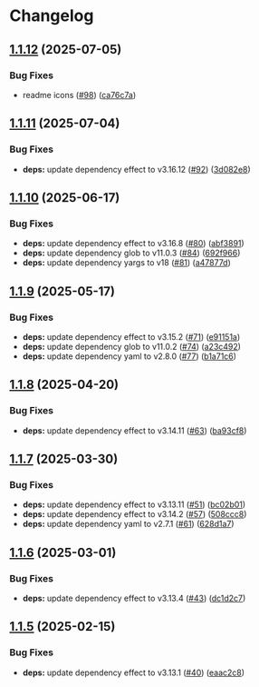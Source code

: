 # Changelog

## [1.1.12](https://github.com/jpb06/extract-dependencies-from-sources/compare/v1.1.11...v1.1.12) (2025-07-05)


### Bug Fixes

* readme icons ([#98](https://github.com/jpb06/extract-dependencies-from-sources/issues/98)) ([ca76c7a](https://github.com/jpb06/extract-dependencies-from-sources/commit/ca76c7a71b93a1b5f6aae2334cd2ef87bb29d154))

## [1.1.11](https://github.com/jpb06/extract-dependencies-from-sources/compare/v1.1.10...v1.1.11) (2025-07-04)


### Bug Fixes

* **deps:** update dependency effect to v3.16.12 ([#92](https://github.com/jpb06/extract-dependencies-from-sources/issues/92)) ([3d082e8](https://github.com/jpb06/extract-dependencies-from-sources/commit/3d082e845e8af2ce2d7a21cf2affb9ccc3089400))

## [1.1.10](https://github.com/jpb06/extract-dependencies-from-sources/compare/v1.1.9...v1.1.10) (2025-06-17)


### Bug Fixes

* **deps:** update dependency effect to v3.16.8 ([#80](https://github.com/jpb06/extract-dependencies-from-sources/issues/80)) ([abf3891](https://github.com/jpb06/extract-dependencies-from-sources/commit/abf38911a2bebe4e3648b6524dd950c7bfdbe920))
* **deps:** update dependency glob to v11.0.3 ([#84](https://github.com/jpb06/extract-dependencies-from-sources/issues/84)) ([692f966](https://github.com/jpb06/extract-dependencies-from-sources/commit/692f966ad605520f3c97c5430eacf626db70a413))
* **deps:** update dependency yargs to v18 ([#81](https://github.com/jpb06/extract-dependencies-from-sources/issues/81)) ([a47877d](https://github.com/jpb06/extract-dependencies-from-sources/commit/a47877dd346c6b5b1e7a429f22aa223caf327dc1))

## [1.1.9](https://github.com/jpb06/extract-dependencies-from-sources/compare/v1.1.8...v1.1.9) (2025-05-17)


### Bug Fixes

* **deps:** update dependency effect to v3.15.2 ([#71](https://github.com/jpb06/extract-dependencies-from-sources/issues/71)) ([e91151a](https://github.com/jpb06/extract-dependencies-from-sources/commit/e91151ae7e7ced78e3af21be0639a2b6b28bae53))
* **deps:** update dependency glob to v11.0.2 ([#74](https://github.com/jpb06/extract-dependencies-from-sources/issues/74)) ([a23c492](https://github.com/jpb06/extract-dependencies-from-sources/commit/a23c492459fee86f2bfce1231fd91a4f79021802))
* **deps:** update dependency yaml to v2.8.0 ([#77](https://github.com/jpb06/extract-dependencies-from-sources/issues/77)) ([b1a71c6](https://github.com/jpb06/extract-dependencies-from-sources/commit/b1a71c64757d50d2d4ff46b1bb82272bbb0856f7))

## [1.1.8](https://github.com/jpb06/extract-dependencies-from-sources/compare/v1.1.7...v1.1.8) (2025-04-20)


### Bug Fixes

* **deps:** update dependency effect to v3.14.11 ([#63](https://github.com/jpb06/extract-dependencies-from-sources/issues/63)) ([ba93cf8](https://github.com/jpb06/extract-dependencies-from-sources/commit/ba93cf883de02539c9759f853ca9bfc93219b044))

## [1.1.7](https://github.com/jpb06/extract-dependencies-from-sources/compare/v1.1.6...v1.1.7) (2025-03-30)


### Bug Fixes

* **deps:** update dependency effect to v3.13.11 ([#51](https://github.com/jpb06/extract-dependencies-from-sources/issues/51)) ([bc02b01](https://github.com/jpb06/extract-dependencies-from-sources/commit/bc02b0130710cb96365c35b678a392c699017103))
* **deps:** update dependency effect to v3.14.2 ([#57](https://github.com/jpb06/extract-dependencies-from-sources/issues/57)) ([508ccc8](https://github.com/jpb06/extract-dependencies-from-sources/commit/508ccc8fcdf1043c6e76b6d775a565119aad2765))
* **deps:** update dependency yaml to v2.7.1 ([#61](https://github.com/jpb06/extract-dependencies-from-sources/issues/61)) ([628d1a7](https://github.com/jpb06/extract-dependencies-from-sources/commit/628d1a79792b18df47a90deb994b1be4957448ea))

## [1.1.6](https://github.com/jpb06/extract-dependencies-from-sources/compare/v1.1.5...v1.1.6) (2025-03-01)


### Bug Fixes

* **deps:** update dependency effect to v3.13.4 ([#43](https://github.com/jpb06/extract-dependencies-from-sources/issues/43)) ([dc1d2c7](https://github.com/jpb06/extract-dependencies-from-sources/commit/dc1d2c7835499adfc62c375c7dbe8b89a52bf561))

## [1.1.5](https://github.com/jpb06/extract-dependencies-from-sources/compare/v1.1.4...v1.1.5) (2025-02-15)


### Bug Fixes

* **deps:** update dependency effect to v3.13.1 ([#40](https://github.com/jpb06/extract-dependencies-from-sources/issues/40)) ([eaac2c8](https://github.com/jpb06/extract-dependencies-from-sources/commit/eaac2c8f080902531dc1f152476c096b4129c9f5))
